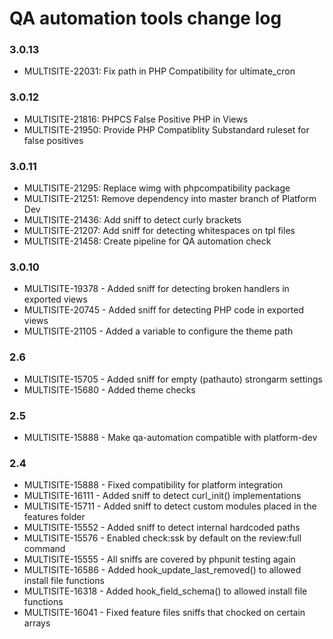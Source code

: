 # QA automation tools change log

### 3.0.13
  * MULTISITE-22031: Fix path in PHP Compatibility for ultimate_cron

### 3.0.12
  * MULTISITE-21816: PHPCS False Positive PHP in Views
  * MULTISITE-21950: Provide PHP Compatiblity Substandard ruleset for false positives

### 3.0.11
  * MULTISITE-21295: Replace wimg with phpcompatibility package
  * MULTISITE-21251: Remove dependency into master branch of Platform Dev
  * MULTISITE-21436: Add sniff to detect curly brackets
  * MULTISITE-21207: Add sniff for detecting whitespaces on tpl files
  * MULTISITE-21458: Create pipeline for QA automation check

### 3.0.10
  * MULTISITE-19378 - Added sniff for detecting broken handlers in exported views
  * MULTISITE-20745 - Added sniff for detecting PHP code in exported views
  * MULTISITE-21105 - Added a variable to configure the theme path

### 2.6
  * MULTISITE-15705 - Added sniff for empty (pathauto) strongarm settings
  * MULTISITE-15680 - Added theme checks

### 2.5
  * MULTISITE-15888 - Make qa-automation compatible with platform-dev

### 2.4
  * MULTISITE-15888 - Fixed compatibility for platform integration
  * MULTISITE-16111 - Added sniff to detect curl_init() implementations
  * MULTISITE-15711 - Added sniff to detect custom modules placed in the features folder
  * MULTISITE-15552 - Added sniff to detect internal hardcoded paths
  * MULTISITE-15576 - Enabled check:ssk by default on the review:full command
  * MULTISITE-15555 - All sniffs are covered by phpunit testing again
  * MULTISITE-16586 - Added hook_update_last_removed() to allowed install file functions
  * MULTISITE-16318 - Added hook_field_schema() to allowed install file functions
  * MULTISITE-16041 - Fixed feature files sniffs that chocked on certain arrays
